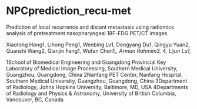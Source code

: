 # NPCprediction_recu-met
Prediction of local recurrence and distant metastasis using radiomics analysis of pretreatment nasopharyngeal 18F-FDG PET/CT images

Xiaotong Hong1, Lihong Peng1, Wenbing Lv1, Dongyang Du1, Qingyu Yuan2, Quanshi Wang2, Qianjin Feng1, Wufan Chen1,*, Arman Rahmim3, 4, Lijun Lu1,*

1School of Biomedical Engineering and Guangdong Provincial Key Laboratory of Medical Image Processing, Southern Medical University, Guangzhou, Guangdong, China
2Nanfang PET Center, Nanfang Hospital, Southern Medical University, Guangzhou, Guangdong, China
3Department of Radiology, Johns Hopkins University, Baltimore, MD, USA
4Departments of Radiology and Physics & Astronomy, University of British Columbia, Vancouver, BC, Canada
